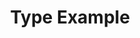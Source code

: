 ---
title: Type Example
weight: 1
variants: +flyte -serverless -byoc -selfmanaged
layout: py_example
example_file: /external/unionai-examples/v1/flyte-integrations/flytekit-plugins/greatexpectations_plugin/greatexpectations_plugin/type_example.py
---